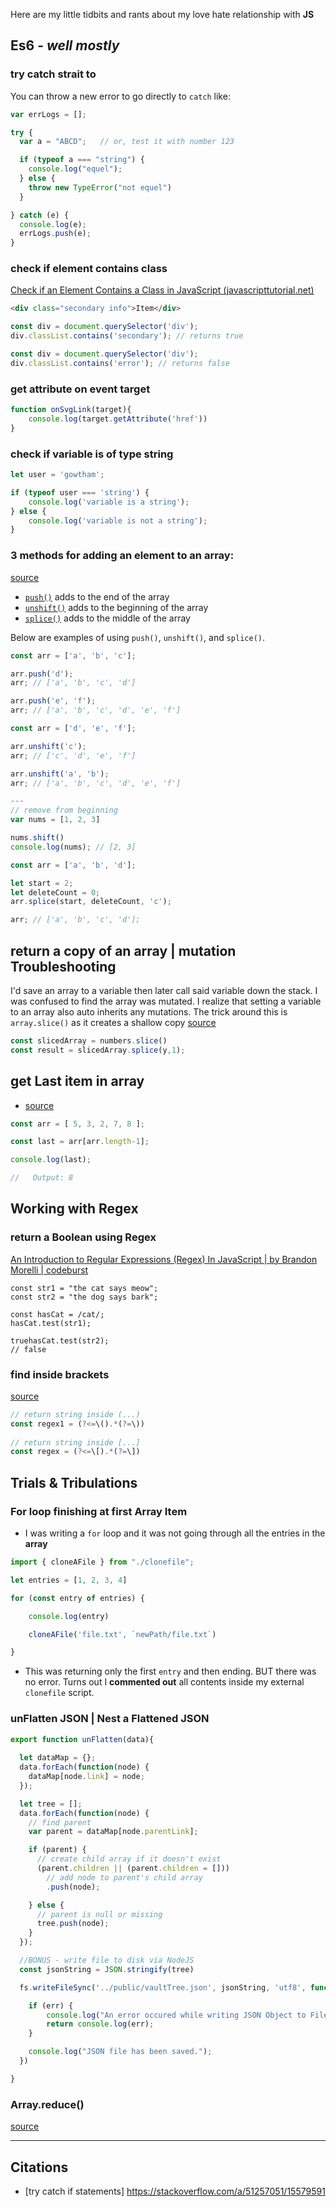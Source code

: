 Here are my little tidbits and rants about my love hate relationship with **JS** 

##  Es6 - *well mostly*

### try catch strait to 
You can throw a new error to go directly to `catch` like:

```javascript
var errLogs = [];

try {
  var a = "ABCD";   // or, test it with number 123

  if (typeof a === "string") {
    console.log("equel");
  } else {
    throw new TypeError("not equel")
  }

} catch (e) {
  console.log(e);
  errLogs.push(e);
}
```

### check if element contains class
[Check if an Element Contains a Class in JavaScript (javascripttutorial.net)](https://www.javascripttutorial.net/dom/css/check-if-an-element-contains-a-class/#:~:text=Check%20If%20an%20Element%20contains%20a%20Class%20To,the%20classList%20property%20of%20the%20element%3A%20element.classList.contains%20%28className%29%3B)
```html
<div class="secondary info">Item</div>
```

```js
const div = document.querySelector('div'); 
div.classList.contains('secondary'); // returns true

const div = document.querySelector('div'); 
div.classList.contains('error'); // returns false
```

### get attribute on event target
```js
function onSvgLink(target){
	console.log(target.getAttribute('href'))
}
```
### check if variable is of type string
```js
let user = 'gowtham';

if (typeof user === 'string') {
    console.log('variable is a string');
} else {
    console.log('variable is not a string');
}
```

### 3 methods for adding an element to an array:
[source](https://masteringjs.io/tutorials/fundamentals/add-to-array#:~:text=JavaScript%20arrays%20have%203%20methods%20for%20adding%20an,%28%29%20adds%20to%20the%20middle%20of%20the%20array)
-   [`push()`](https://www.w3schools.com/jsref/jsref_push.asp) adds to the end of the array
-   [`unshift()`](https://developer.mozilla.org/en-US/docs/Web/JavaScript/Reference/Global_Objects/Array/unshift) adds to the beginning of the array
-   [`splice()`](https://masteringjs.io/tutorials/fundamentals/array-splice) adds to the middle of the array

Below are examples of using `push()`, `unshift()`, and `splice()`.

```javascript
const arr = ['a', 'b', 'c'];

arr.push('d');
arr; // ['a', 'b', 'c', 'd']

arr.push('e', 'f');
arr; // ['a', 'b', 'c', 'd', 'e', 'f']
```

```javascript
const arr = ['d', 'e', 'f'];

arr.unshift('c');
arr; // ['c', 'd', 'e', 'f']

arr.unshift('a', 'b');
arr; // ['a', 'b', 'c', 'd', 'e', 'f']

---
// remove from beginning
var nums = [1, 2, 3]

nums.shift()
console.log(nums); // [2, 3]
```

```javascript
const arr = ['a', 'b', 'd'];

let start = 2;
let deleteCount = 0;
arr.splice(start, deleteCount, 'c');

arr; // ['a', 'b', 'c', 'd'];
```

## return a copy of an array | mutation Troubleshooting
I'd save an array to a variable then later call said variable down the stack. I was confused to find the array was mutated. I realize that setting a variable to an array also auto inherits any mutations. The trick around this is `array.slice()` as it creates a shallow copy
[source](https://stackoverflow.com/a/52011629/15579591)
```javascript
const slicedArray = numbers.slice()
const result = slicedArray.splice(y,1);
```

## get Last item in array
- [source](https://www.techiedelight.com/get-last-item-in-an-array-in-javascript/#:~:text=Get%20last%20item%20in%20an%20array%20in%20JavaScript,Using%20Underscore%2FLodash%20Library%20...%205%205.%20Using%20jQuery)
```js
const arr = [ 5, 3, 2, 7, 8 ];

const last = arr[arr.length-1];

console.log(last);

//   Output: 8

```

## Working with Regex
### return a Boolean using Regex
[An Introduction to Regular Expressions (Regex) In JavaScript | by Brandon Morelli | codeburst](https://codeburst.io/an-introduction-to-regular-expressions-regex-in-javascript-1d3559e7ac9a#:~:text=One%20basic%20method%20is%20.test%28%29%2C%20which%20returns%20a,a%20certain%20character%20pattern%20exists%20within%20our%20strings%3A)
```
const str1 = "the cat says meow";  
const str2 = "the dog says bark";

const hasCat = /cat/;
hasCat.test(str1);  

truehasCat.test(str2);  
// false
```

### find inside brackets
[source](https://stackoverflow.com/a/18236927/15579591)
```js
// return string inside (...)
const regex1 = (?<=\().*(?=\))
		  
// return string inside [...]
const regex = (?<=\[).*(?=\])
```

## Trials & Tribulations
### For loop finishing at first Array Item
- I was writing a `for` loop and it was not going through all the entries in the **array**
```js
import { cloneAFile } from "./clonefile";

let entries = [1, 2, 3, 4]

for (const entry of entries) {

	console.log(entry)

	cloneAFile('file.txt', `newPath/file.txt`)

}
```
- This was returning only the first `entry` and then ending. BUT there was no error. Turns out I **commented out** all contents inside my external `clonefile` script. 

### unFlatten JSON | Nest a Flattened JSON 
```js
export function unFlatten(data){
  
  let dataMap = {};
  data.forEach(function(node) {
    dataMap[node.link] = node;
  });

  let tree = [];
  data.forEach(function(node) {
    // find parent
    var parent = dataMap[node.parentLink];

    if (parent) {
      // create child array if it doesn't exist
      (parent.children || (parent.children = []))
        // add node to parent's child array
        .push(node);

    } else {
      // parent is null or missing
      tree.push(node);
    }
  });

  //BONUS - write file to disk via NodeJS
  const jsonString = JSON.stringify(tree)

  fs.writeFileSync('../public/vaultTree.json', jsonString, 'utf8', function (err) {

    if (err) {
        console.log("An error occured while writing JSON Object to File.");
        return console.log(err);
    }

    console.log("JSON file has been saved.");
  })

}
```

### Array.reduce()
[source](http://code.kylebaker.io/2018/03/16/stack-overflow/)


---
## Citations
- [try catch if statements] https://stackoverflow.com/a/51257051/15579591